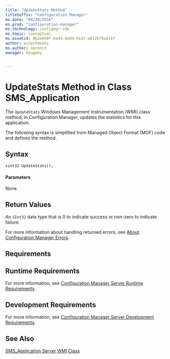 ```yaml
---
title: "UpdateStats Method"
titleSuffix: "Configuration Manager"
ms.date: "09/20/2016"
ms.prod: "configuration-manager"
ms.technology: configmgr-sdk
ms.topic: conceptual
ms.assetid: 862e040f-6e43-4dd9-9142-a012679ad147
author: aczechowski
ms.author: aaroncz
manager: dougeby


---
```

# UpdateStats Method in Class SMS_Application
The `UpdateStats` Windows Management Instrumentation (WMI) class method, in Configuration Manager, updates the statistics for this application.  

 The following syntax is simplified from Managed Object Format (MOF) code and defines the method.  

## Syntax  

```  
sint32 UpdateStats();  
```  

#### Parameters  
 None.  

## Return Values  
 An  `SInt32` data type that is 0 to indicate success or non-zero to indicate failure.  

 For more information about handling returned errors, see [About Configuration Manager Errors](../../../develop/core/understand/about-configuration-manager-errors.md).  

## Requirements  

## Runtime Requirements  
 For more information, see [Configuration Manager Server Runtime Requirements](../../../develop/core/reqs/server-runtime-requirements.md).  

## Development Requirements  
 For more information, see [Configuration Manager Server Development Requirements](../../../develop/core/reqs/server-development-requirements.md).  

## See Also  
 [SMS_Application Server WMI Class](../../../develop/reference/apps/sms_application-server-wmi-class.md)   
